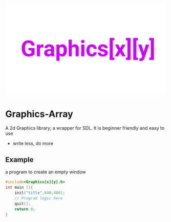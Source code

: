 ![logo](img/logo.jpg)
# Graphics-Array
A 2d Graphics library; a wrapper for SDL. It is beginner friendly and easy to use

- write less, do more

## Example 
a program to create an empty window

```c
#include<Graphics[x][y].h>
int main (){
	init("title",640,480);
	// Program logic here
	quit();
	return 0;
}
```
